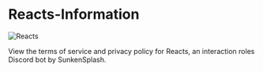 # Reacts-Information

![Reacts](https://infinitybots.gg/bots/828969964253610016/widget?size=medium)

View the terms of service and privacy policy for Reacts, an interaction roles Discord bot by SunkenSplash.
